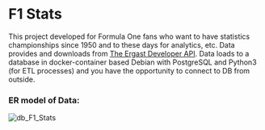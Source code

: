 # F1 Stats
This project developed for Formula One fans who want to have statistics championships since 1950 and to these days for analytics, etc.
Data provides and downloads from [The Ergast Developer API](http://ergast.com/mrd/db/#csv).
Data loads to a database in docker-container based Debian with PostgreSQL and Python3 (for ETL processes) and you have the opportunity to connect to DB from outside.

<!-- ### For building docker image:
>docker build -t pipeline-app .

### For first start docker container:
>docker run --name=pipeline-app-container -d -p 5432:5432 -e POSTGRES_PASSWORD=postgres pipeline-app

### After first start you need to enter into bash:
>docker exec -it pipeline-app-container bash
### and next run ETL python-script:
>python3 pipeline.py

### For all next starts:
>docker start pipeline-app-container

### For stops:
>docker stop pipeline-app-container -->

### ER model of Data:
![db_F1_Stats](https://user-images.githubusercontent.com/63403198/180854011-674cac50-82d1-4104-9bf8-580eb36fa766.png)
